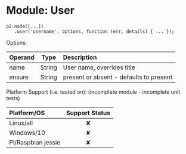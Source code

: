 # Module: User

    p2.node([...])
       .user('username', options, function (err, details) { ... });

Options:

| Operand     | Type    | Description                            |
|:------------|---------|:---------------------------------------|
| name        | String  | User name, overrides title             |
| ensure      | String  | present or absent - defaults to present |

Platform Support (i.e. tested on):
(incomplete module - incomplete unit tests)

| Platform/OS | Support Status |
|:------------|:--------------:|
| Linux/all   | &#x2718; |
| Windows/10  | &#x2718; |
| Pi/Raspbian jessie  | &#x2718; |
